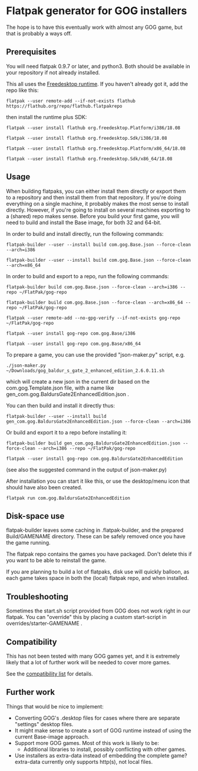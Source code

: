# Flatpak generator for GOG installers
The hope is to have this eventually work with almost any GOG game, but that is probably a ways off.

## Prerequisites
You will need flatpak 0.9.7 or later, and python3. Both should be available in your repository if not already installed.

This all uses the [Freedesktop runtime](http://flatpak.org/runtimes.html).
If you haven't already got it, add the repo like this:

`flatpak --user remote-add --if-not-exists flathub https://flathub.org/repo/flathub.flatpakrepo`

then install the runtime plus SDK:

`flatpak --user install flathub org.freedesktop.Platform/i386/18.08`

`flatpak --user install flathub org.freedesktop.Sdk/i386/18.08`

`flatpak --user install flathub org.freedesktop.Platform/x86_64/18.08`

`flatpak --user install flathub org.freedesktop.Sdk/x86_64/18.08`

## Usage
When building flatpaks, you can either install them directly or export them to a repository and then install them from that repository. If you're doing everything on a single machine, it probably makes the most sense to install directly. However, if you're going to install on several machines exporting to a (shared) repo makes sense. Before you build your first game, you will need to build and install the Base image, for both 32 and 64-bit.

In order to build and install directly, run the following commands:

`flatpak-builder --user --install build com.gog.Base.json --force-clean --arch=i386`

`flatpak-builder --user --install build com.gog.Base.json --force-clean --arch=x86_64`


In order to build and export to a repo, run the following commands:

`flatpak-builder build com.gog.Base.json --force-clean --arch=i386 --repo ~/FlatPak/gog-repo`

`flatpak-builder build com.gog.Base.json --force-clean --arch=x86_64 --repo ~/FlatPak/gog-repo`

`flatpak --user remote-add --no-gpg-verify --if-not-exists gog-repo ~/FlatPak/gog-repo`

`flatpak --user install gog-repo com.gog.Base/i386`

`flatpak --user install gog-repo com.gog.Base/x86_64`


To prepare a game, you can use the provided "json-maker.py" script, e.g.

`./json-maker.py ~/Downloads/gog_baldur_s_gate_2_enhanced_edition_2.6.0.11.sh`

which will create a new json in the current dir based on the com.gog.Template.json file, with a name like gen_com.gog.BaldursGate2EnhancedEdition.json .

You can then build and install it directly thus:

`flatpak-builder --user --install build gen_com.gog.BaldursGate2EnhancedEdition.json --force-clean --arch=i386`

Or build and export it to a repo before installing it:

`flatpak-builder build gen_com.gog.BaldursGate2EnhancedEdition.json --force-clean --arch=i386 --repo ~/FlatPak/gog-repo`

`flatpak --user install gog-repo com.gog.BaldursGate2EnhancedEdition`

(see also the suggested command in the output of json-maker.py)

After installation you can start it like this, or use the desktop/menu icon that should have also been created.

`flatpak run com.gog.BaldursGate2EnhancedEdition`

## Disk-space use
flatpak-builder leaves some caching in .flatpak-builder, and the prepared Build/GAMENAME directory. These can be safely removed once you have the game running.

The flatpak repo contains the games you have packaged. Don't delete this if you want to be able to reinstall the game.

If you are planning to build a lot of flatpaks, disk use will quickly balloon, as each game takes space in both the (local) flatpak repo, and when installed.

## Troubleshooting
Sometimes the start.sh script provided from GOG does not work right in our flatpak.
You can "override" this by placing a custom start-script in overrides/starter-GAMENAME .

## Compatibility
This has not been tested with many GOG games yet, and it is extremely likely that a lot of further work will be needed to cover more games.

See the [compatibility list](https://github.com/kujeger/flatpak-gog/wiki/Compatibility) for details.

## Further work
Things that would be nice to implement:

* Converting GOG's .desktop files for cases where there are separate "settings" desktop files.
* It might make sense to create a sort of GOG runtime instead of using the current Base-image approach.
* Support more GOG games. Most of this work is likely to be:
  * Additional libraries to install, possibly conflicting with other games.
* Use installers as extra-data instead of embedding the complete game? extra-data currently only supports http(s), not local files.
